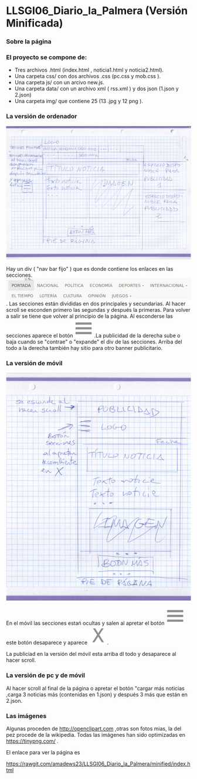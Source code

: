 # LLSGI06_Diario_la_Palmera (Versión Minificada)

### Sobre la página

### El proyecto se compone de:
* Tres archivos .html (index.html , noticia1.html y noticia2.html).
* Una carpeta css/ con dos archivos .css (pc.css y mob.css ).
* Una carpeta js/ con un arcivo new.js. 
* Una carpeta data/ con un archivo xml ( rss.xml ) y dos json (1.json y 2.json)
* Una carpeta img/ que contiene 25 (13 .jpg y 12 png ).

### La versión de ordenador

![para_ordenador](para_ordenador.png)


Hay un div ( "nav bar fijo" ) que es donde contiene los enlaces en las secciones.
![Secciones](secciones.png).
Las secciones están divididas en dos principales y secundarias.
Al hacer scroll se esconden primero las segundas y después la primeras. Para volver a salir se tiene que volver al  principio de la página. Al esconderse las secciones aparece el botón ![botón_menu](img/bmenu.png) .La publicidad de la derecha sube o baja cuando se "contrae" o "expande" el div de las secciones.
Arriba del todo a la derecha también hay sitio para otro banner publicitario.

### La versión de móvil 
![para_movil](para_mobil.png)
 
 En el móvil las secciones estań ocultas y salen al apretar el botón ![boton_menu](img/bmenu.png) este botón desaparece y aparece ![boton_cerrar](img/bcerrar.png).

La publiciad en la versión del móvil esta arriba dl todo y desaparece al hacer scroll.


### La versión de pc y de móvil
Al hacer scroll al final de la página o apretar el botón "cargar más noticias ,carga 3 noticias más (contenidas en 1.json) y después 3 más que están en 2.json. 


### Las imágenes
Algunas proceden de http://openclipart.com ,otras son fotos mias, la del pez procede de la wikipedia. Todas las imágenes han sido optimizadas en https://tinypng.com/ .


El enlace para ver la página es

https://rawgit.com/amadews23/LLSGI06_Diario_la_Palmera/minified/index.html
